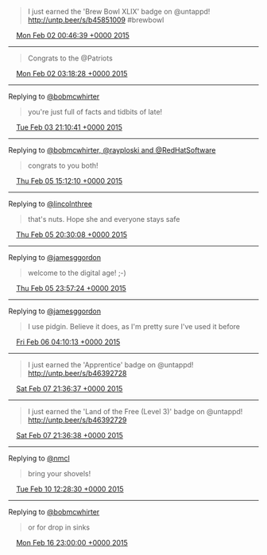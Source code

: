 > I just earned the 'Brew Bowl XLIX' badge on @untappd! http://untp.beer/s/b45851009 #brewbowl

<img src="/images/twitter/media/tweet.ico" width="12" /> [Mon Feb 02 00:46:39 +0000 2015](https://twitter.com/kenfinnigan/status/562049424789352448)

----

> Congrats to the @Patriots

<img src="/images/twitter/media/tweet.ico" width="12" /> [Mon Feb 02 03:18:28 +0000 2015](https://twitter.com/kenfinnigan/status/562087630574071813)

----

Replying to [@bobmcwhirter](https://twitter.com/bobmcwhirter/status/562709961097379840)

> you're just full of facts and tidbits of late!

<img src="/images/twitter/media/tweet.ico" width="12" /> [Tue Feb 03 21:10:41 +0000 2015](https://twitter.com/kenfinnigan/status/562719847545856000)

----

Replying to [@bobmcwhirter, @rayploski and @RedHatSoftware](https://twitter.com/bobmcwhirter/status/563339250305732610)

> congrats to you both!

<img src="/images/twitter/media/tweet.ico" width="12" /> [Thu Feb 05 15:12:10 +0000 2015](https://twitter.com/kenfinnigan/status/563354401562460161)

----

Replying to [@lincolnthree](https://twitter.com/lincolnthree/status/563406980044578816)

> that's nuts. Hope she and everyone stays safe

<img src="/images/twitter/media/tweet.ico" width="12" /> [Thu Feb 05 20:30:08 +0000 2015](https://twitter.com/kenfinnigan/status/563434420460204032)

----

Replying to [@jamesggordon](https://twitter.com/jamesggordon/status/563442531837284352)

> welcome to the digital age! ;-)

<img src="/images/twitter/media/tweet.ico" width="12" /> [Thu Feb 05 23:57:24 +0000 2015](https://twitter.com/kenfinnigan/status/563486579285426176)

----

Replying to [@jamesggordon](https://twitter.com/jamesggordon/status/563537012255227906)

> I use pidgin. Believe it does, as I'm pretty sure I've used it before

<img src="/images/twitter/media/tweet.ico" width="12" /> [Fri Feb 06 04:10:13 +0000 2015](https://twitter.com/kenfinnigan/status/563550204897800192)

----

> I just earned the 'Apprentice' badge on @untappd! http://untp.beer/s/b46392728

<img src="/images/twitter/media/tweet.ico" width="12" /> [Sat Feb 07 21:36:37 +0000 2015](https://twitter.com/kenfinnigan/status/564175926976864257)

----

> I just earned the 'Land of the Free (Level 3)' badge on @untappd! http://untp.beer/s/b46392729

<img src="/images/twitter/media/tweet.ico" width="12" /> [Sat Feb 07 21:36:38 +0000 2015](https://twitter.com/kenfinnigan/status/564175931875811330)

----

Replying to [@nmcl](https://twitter.com/nmcl/status/565005916148621314)

> bring your shovels!

<img src="/images/twitter/media/tweet.ico" width="12" /> [Tue Feb 10 12:28:30 +0000 2015](https://twitter.com/kenfinnigan/status/565125154058272768)

----

Replying to [@bobmcwhirter](https://twitter.com/bobmcwhirter/status/567406626487808000)

> or for drop in sinks

<img src="/images/twitter/media/tweet.ico" width="12" /> [Mon Feb 16 23:00:00 +0000 2015](https://twitter.com/kenfinnigan/status/567458399773016064)